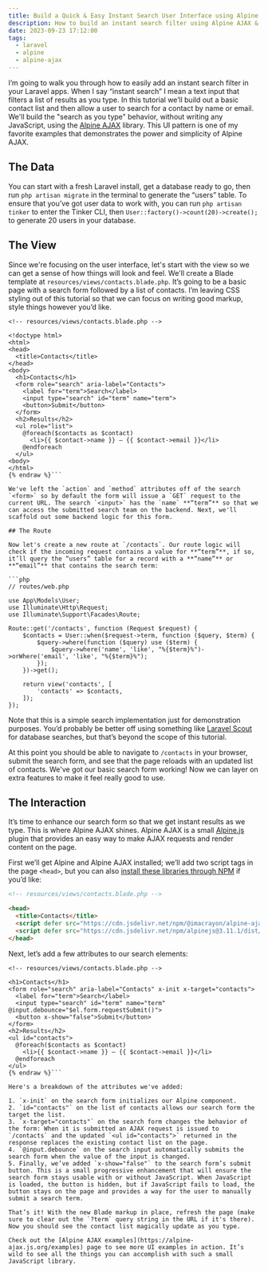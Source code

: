 ```yaml
---
title: Build a Quick & Easy Instant Search User Interface using Alpine AJAX & Laravel
description: How to build an instant search filter using Alpine AJAX & Laravel
date: 2023-09-23 17:12:00
tags:
  - laravel
  - alpine
  - alpine-ajax
---
```


I’m going to walk you through how to easily add an instant search filter in your Laravel apps. When I say “instant search” I mean a text input that filters a list of results as you type. In this tutorial we’ll build out a basic contact list and then allow a user to search for a contact by name or email. We'll build the "search as you type" behavior, without writing any JavaScript, using the [Alpine AJAX](https://alpine-ajax.js.org) library. This UI pattern is one of my favorite examples that demonstrates the power and simplicity of Alpine AJAX.

## The Data

You can start with a fresh Laravel install, get a database ready to go, then run `php artisan migrate` in the terminal to generate the “users” table. To ensure that you’ve got user data to work with, you can run `php artisan tinker` to enter the Tinker CLI, then `User::factory()->count(20)->create();` to generate 20 users in your database.

## The View

Since we're focusing on the user interface, let's start with the view so we can get a sense of how things will look and feel. We'll create a Blade template at `resources/views/contacts.blade.php`. It’s going to be a basic page with a search form followed by a list of contacts. I’m leaving CSS styling out of this tutorial so that we can focus on writing good markup, style things however you’d like.

```html{% raw %}
<!-- resources/views/contacts.blade.php -->

<!doctype html>
<html>
<head>
  <title>Contacts</title>
</head>
<body>
  <h1>Contacts</h1>
  <form role="search" aria-label="Contacts">
    <label for="term">Search</label>
    <input type="search" id="term" name="term">
    <button>Submit</button>
  </form>
  <h2>Results</h2>
  <ul role="list">
    @foreach($contacts as $contact)
      <li>{{ $contact->name }} – {{ $contact->email }}</li>
    @endforeach
  </ul>
<body>
</html>
{% endraw %}```

We've left the `action` and `method` attributes off of the search `<form>` so by default the form will issue a `GET` request to the current URL. The search `<input>` has the `name` **“term”** so that we can access the submitted search team on the backend. Next, we'll scaffold out some backend logic for this form.

## The Route

Now let's create a new route at `/contacts`. Our route logic will check if the incoming request contains a value for **“term”**, if so, it’ll query the “users” table for a record with a **“name”** or **“email”** that contains the search term:

```php
// routes/web.php

use App\Models\User;
use Illuminate\Http\Request;
use Illuminate\Support\Facades\Route;

Route::get('/contacts', function (Request $request) {
    $contacts = User::when($request->term, function ($query, $term) {
        $query->where(function ($query) use ($term) {
            $query->where('name', 'like', "%{$term}%")->orWhere('email', 'like', "%{$term}%");
        });
    })->get();

    return view('contacts', [
        'contacts' => $contacts,
    ]);
});
```

Note that this is a simple search implementation just for demonstration purposes. You’d probably be better off using something like [Laravel Scout](https://laravel.com/docs/10.x/scout) for database searches, but that’s beyond the scope of this tutorial.

At this point you should be able to navigate to `/contacts` in your browser, submit the search form, and see that the page reloads with an updated list of contacts. We've got our basic search form working! Now we can layer on extra features to make it feel really good to use.

## The Interaction

It’s time to enhance our search form so that we get instant results as we type. This is where Alpine AJAX shines. Alpine AJAX is a small [Alpine.js](https://alpinejs.dev) plugin that provides an easy way to make AJAX requests and render content on the page.

First we’ll get Alpine and Alpine AJAX installed; we’ll add two script tags in the page `<head>`, but you can also [install these libraries through NPM](https://alpine-ajax.js.org/reference/#via-npm) if you’d like:

```html
<!-- resources/views/contacts.blade.php -->

<head>
  <title>Contacts</title>
  <script defer src="https://cdn.jsdelivr.net/npm/@imacrayon/alpine-ajax@0.3.0/dist/cdn.min.js"></script>
  <script defer src="https://cdn.jsdelivr.net/npm/alpinejs@3.11.1/dist/cdn.min.js"></script>
</head>
```

Next, let’s add a few attributes to our search elements:

```html{% raw %}
<!-- resources/views/contacts.blade.php -->

<h1>Contacts</h1>
<form role="search" aria-label="Contacts" x-init x-target="contacts">
  <label for="term">Search</label>
  <input type="search" id="term" name="term" @input.debounce="$el.form.requestSubmit()">
  <button x-show="false">Submit</button>
</form>
<h2>Results</h2>
<ul id="contacts">
  @foreach($contacts as $contact)
    <li>{{ $contact->name }} – {{ $contact->email }}</li>
  @endforeach
</ul>
{% endraw %}```

Here's a breakdown of the attributes we've added:

1. `x-init` on the search form initializes our Alpine component.
2. `id="contacts"` on the list of contacts allows our search form the target the list.
3. `x-target="contacts"` on the search form changes the behavior of the form: When it is submitted an AJAX request is issued to `/contacts` and the updated `<ul id="contacts">` returned in the response replaces the existing contact list on the page.
4. `@input.debounce` on the search input automatically submits the search form when the value of the input is changed.
5. Finally, we’ve added `x-show="false"` to the search form’s submit button. This is a small progressive enhancement that will ensure the search form stays usable with or without JavaScript. When JavaScript is loaded, the button is hidden, but if JavaScript fails to load, the button stays on the page and provides a way for the user to manually submit a search term.

That’s it! With the new Blade markup in place, refresh the page (make sure to clear out the `?term` query string in the URL if it's there). Now you should see the contact list magically update as you type.

Check out the [Alpine AJAX examples](https://alpine-ajax.js.org/examples) page to see more UI examples in action. It’s wild to see all the things you can accomplish with such a small JavaScript library.

